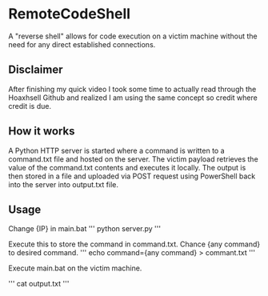 # RemoteCodeShell
A "reverse shell" allows for code execution on a victim machine without the need for any direct established connections.

## Disclaimer

After finishing my quick video I took some time to actually read through the Hoaxhsell Github and realized I am using the same concept so credit where credit is due.

## How it works

A Python HTTP server is started where a command is written to a command.txt file and hosted on the server.
The victim payload retrieves the value of the command.txt contents and executes it locally.
The output is then stored in a file and uploaded via POST request using PowerShell back into the server into output.txt file.

## Usage
Change {IP} in main.bat
'''
python server.py
'''

Execute this to store the command in command.txt. Chance {any command} to desired command.
'''
echo command={any command} > commant.txt
'''

Execute main.bat on the victim machine.

'''
cat output.txt
'''







